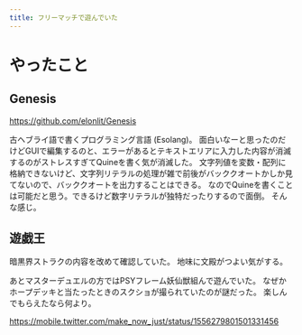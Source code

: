 ```yaml
---
title: フリーマッチで遊んでいた
---
```


# やったこと

## Genesis

<https://github.com/elonlit/Genesis>

古ヘブライ語で書くプログラミング言語 (Esolang)。
面白いなーと思ったのだけどGUIで編集するのと、エラーがあるとテキストエリアに入力した内容が消滅するのがストレスすぎてQuineを書く気が消滅した。
文字列値を変数・配列に格納できないけど、文字列リテラルの処理が雑で前後がバッククオートかしか見てないので、バッククオートを出力することはできる。
なのでQuineを書くことは可能だと思う。できるけど数字リテラルが独特だったりするので面倒。
そんな感じ。

## 遊戯王

暗黒界ストラクの内容を改めて確認していた。
地味に文殿がつよい気がする。

あとマスターデュエルの方ではPSYフレーム妖仙獣組んで遊んでいた。
なぜかホープデッキと当たったときのスクショが撮られていたのが謎だった。
楽しんでもらえたなら何より。

<https://mobile.twitter.com/make_now_just/status/1556279801501331456>
